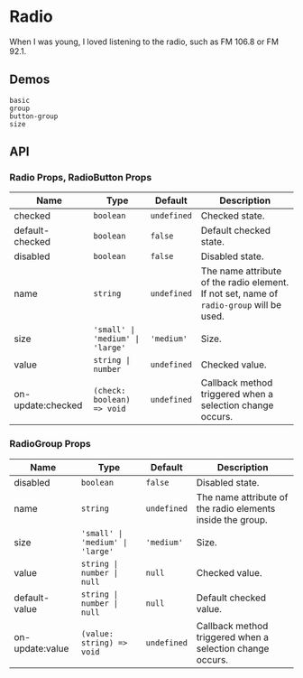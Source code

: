 # Radio

<!--single-column-->

When I was young, I loved listening to the radio, such as FM 106.8 or FM 92.1.

## Demos

```demo
basic
group
button-group
size
```

## API

### Radio Props, RadioButton Props

| Name | Type | Default | Description |
| --- | --- | --- | --- |
| checked | `boolean` | `undefined` | Checked state. |
| default-checked | `boolean` | `false` | Default checked state. |
| disabled | `boolean` | `false` | Disabled state. |
| name | `string` | `undefined` | The name attribute of the radio element. If not set, name of `radio-group` will be used. |
| size | `'small' \| 'medium' \| 'large'` | `'medium'` | Size. |
| value | `string \| number` | `undefined` | Checked value. |
| on-update:checked | `(check: boolean) => void` | `undefined` | Callback method triggered when a selection change occurs. |

### RadioGroup Props

| Name | Type | Default | Description |
| --- | --- | --- | --- |
| disabled | `boolean` | `false` | Disabled state. |
| name | `string` | `undefined` | The name attribute of the radio elements inside the group. |
| size | `'small' \| 'medium' \| 'large'` | `'medium'` | Size. |
| value | `string \| number \| null` | `null` | Checked value. |
| default-value | `string \| number \| null` | `null` | Default checked value. |
| on-update:value | `(value: string) => void` | `undefined` | Callback method triggered when a selection change occurs. |
